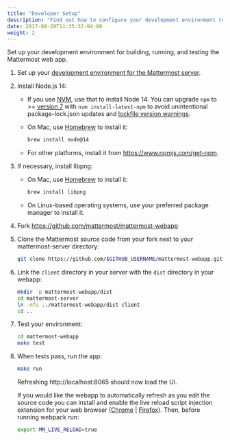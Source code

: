 ```yaml
---
title: "Developer Setup"
description: "Find out how to configure your development environment to build, run, and test the Mattermost web app."
date: 2017-08-20T11:35:32-04:00
weight: 2
---
```


Set up your development environment for building, running, and testing the Mattermost web app.

1. Set up your [development environment for the Mattermost server](/contribute/server/developer-setup/).

2. Install Node.js 14:

    - If you use [NVM](https://github.com/nvm-sh/nvm), use that to install Node 14. You can upgrade `npm` to >= [version 7](https://docs.npmjs.com/cli/v7/configuring-npm/package-lock-json/#lockfileversion) with `nvm install-latest-npm` to avoid unintentional package-lock.json updates and [lockfile version warnings](https://support.glitch.com/t/npm-warn-read-shrinkwrap/42414).

    - On Mac, use [Homebrew](https://brew.sh/) to install it:

        ```sh
        brew install node@14
        ```

    - For other platforms, install it from https://www.npmjs.com/get-npm.

3. If necessary, install libpng:

    - On Mac, use [Homebrew](https://brew.sh/) to install it:

        ```sh
        brew install libpng
        ```

    - On Linux-based operating systems, use your preferred package manager to install it.

4. Fork https://github.com/mattermost/mattermost-webapp

5. Clone the Mattermost source code from your fork next to your mattermost-server directory:

    ```sh
    git clone https://github.com/$GITHUB_USERNAME/mattermost-webapp.git
    ```

6. Link the `client` directory in your server with the `dist` directory in your webapp:

    ```sh
    mkdir -p mattermost-webapp/dist
    cd mattermost-server
    ln -nfs ../mattermost-webapp/dist client
    cd ..
    ```

7. Test your environment:

    ```sh
    cd mattermost-webapp
    make test
    ```

8. When tests pass, run the app:

     ```sh
    make run
    ```

    Refreshing http://localhost:8065 should now load the UI.

    If you would like the webapp to automatically refresh as you edit the source code you can install and enable the live reload script injection extension for your web browser ([Chrome](https://chrome.google.com/webstore/detail/remotelivereload/jlppknnillhjgiengoigajegdpieppei/related?hl=en) | [Firefox](https://addons.mozilla.org/en-US/firefox/addon/livereload-web-extension/)). Then, before running webpack run:

    ```sh
    export MM_LIVE_RELOAD=true
    ```
